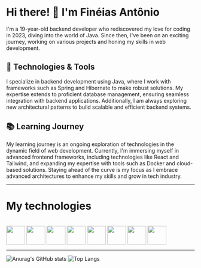 # Hi there! 👋 I'm Finéias Antônio

I'm a 19-year-old backend developer who rediscovered my love for coding in 2023, diving into the world of Java. Since then, I've been on an exciting journey, working on various projects and honing my skills in web development.

## 🔧 Technologies & Tools

I specialize in backend development using Java, where I work with frameworks such as Spring and Hibernate to make robust solutions. My expertise extends to proficient database management, ensuring seamless integration with backend applications. Additionally, I am always exploring new architectural patterns to build scalable and efficient backend systems.

## 📚 Learning Journey

My learning journey is an ongoing exploration of technologies in the dynamic field of web development. Currently, I'm immersing myself in advanced frontend frameworks, including technologies like React and Tailwind, and expanding my expertise with tools such as Docker and cloud-based solutions. Staying ahead of the curve is my focus as I embrace advanced architectures to enhance my skills and grow in tech industry.

---

# My technologies

<div style="display: inline-block;"><br>
  <img align="center" width=50 height=50 src="https://cdn.jsdelivr.net/gh/devicons/devicon@latest/icons/java/java-original.svg" />
  <img align="center" width=50 height=50 src="https://cdn.jsdelivr.net/gh/devicons/devicon@latest/icons/typescript/typescript-original.svg" />
  <img align="center" width=50 height=50 src="https://cdn.jsdelivr.net/gh/devicons/devicon@latest/icons/spring/spring-original.svg" />
  <img align="center" width=50 height=50 src="https://cdn.jsdelivr.net/gh/devicons/devicon@latest/icons/angular/angular-original.svg" />
  <img align="center" width=50 height=50 src="https://cdn.jsdelivr.net/gh/devicons/devicon@latest/icons/react/react-original.svg" />
  <img align="center" width=50 height=50 src="https://cdn.jsdelivr.net/gh/devicons/devicon@latest/icons/hibernate/hibernate-original.svg" />
  <img align="center" width=50 height=50 src="https://cdn.jsdelivr.net/gh/devicons/devicon@latest/icons/mongodb/mongodb-original.svg" />
  <img align="center" width=50 height=50 src="https://cdn.jsdelivr.net/gh/devicons/devicon@latest/icons/postgresql/postgresql-original.svg" />
  
  
          
          
          
</div>

---

![Anurag's GitHub stats](https://github-readme-stats.vercel.app/api?username=FineiasAntonio&show_icons=true&theme=radical)
![Top Langs](https://github-readme-stats.vercel.app/api/top-langs/?username=FineiasAntonio&layout=compact&theme=radical)
